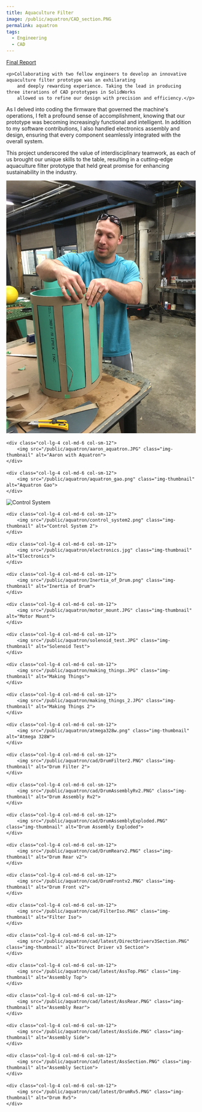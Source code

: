```yaml
---
title: Aquaculture Filter
image: /public/aquatron/CAD_section.PNG
permalink: aquatron
tags:
  - Engineering
  - CAD
---
```


<div class="row">
    <a href="/public/aquatron/aquatron_report.pdf">Final Report</a>
</div>

<div class="row align-items-center pb-3">

    <p>Collaborating with two fellow engineers to develop an innovative aquaculture filter prototype was an exhilarating
        and deeply rewarding experience. Taking the lead in producing three iterations of CAD prototypes in SolidWorks
        allowed us to refine our design with precision and efficiency.</p>
</div>

<div class="row align-items-center pb-3">
    <p>As I delved into coding the firmware that governed the machine's operations, I felt a profound sense of accomplishment, knowing that our prototype was
        becoming increasingly functional and intelligent. In addition to my software contributions, I also handled
        electronics assembly and design, ensuring that every component seamlessly integrated with the overall system.</p>
</div>

<div class="row align-items-center pb-3">
    <p>This project underscored the value of interdisciplinary teamwork, as each of us brought our unique skills to the
        table, resulting in a cutting-edge aquaculture filter prototype that held great promise for enhancing
        sustainability in the industry.</p>
</div>

<div class="row align-items-center pb-3">
    <div class="col-lg-4 col-md-6 col-sm-12">
        <img src="/public/aquatron/nadav_aquatron.JPG" class="img-thumbnail" alt="Nadav with Aquatron">
    </div>

    <div class="col-lg-4 col-md-6 col-sm-12">
        <img src="/public/aquatron/aaron_aquatron.JPG" class="img-thumbnail" alt="Aaron with Aquatron">
    </div>

    <div class="col-lg-4 col-md-6 col-sm-12">
        <img src="/public/aquatron/aquatron_gao.png" class="img-thumbnail" alt="Aquatron Gao">
    </div>
</div>

<div class="row align-items-center pb-3">
    <div class="col-lg-4 col-md-6 col-sm-12">
        <img src="/public/aquatron/control_system.png" class="img-thumbnail" alt="Control System">
    </div>

    <div class="col-lg-4 col-md-6 col-sm-12">
        <img src="/public/aquatron/control_system2.png" class="img-thumbnail" alt="Control System 2">
    </div>

    <div class="col-lg-4 col-md-6 col-sm-12">
        <img src="/public/aquatron/electronics.jpg" class="img-thumbnail" alt="Electronics">
    </div>

    <div class="col-lg-4 col-md-6 col-sm-12">
        <img src="/public/aquatron/Inertia_of_Drum.png" class="img-thumbnail" alt="Inertia of Drum">
    </div>

    <div class="col-lg-4 col-md-6 col-sm-12">
        <img src="/public/aquatron/motor_mount.JPG" class="img-thumbnail" alt="Motor Mount">
    </div>

    <div class="col-lg-4 col-md-6 col-sm-12">
        <img src="/public/aquatron/solenoid_test.JPG" class="img-thumbnail" alt="Solenoid Test">
    </div>

    <div class="col-lg-4 col-md-6 col-sm-12">
        <img src="/public/aquatron/making_things.JPG" class="img-thumbnail" alt="Making Things">
    </div>

    <div class="col-lg-4 col-md-6 col-sm-12">
        <img src="/public/aquatron/making_things_2.JPG" class="img-thumbnail" alt="Making Things 2">
    </div>

    <div class="col-lg-4 col-md-6 col-sm-12">
        <img src="/public/aquatron/atmega328w.png" class="img-thumbnail" alt="Atmega 328W">
    </div>

    <div class="col-lg-4 col-md-6 col-sm-12">
        <img src="/public/aquatron/cad/DrumFilter2.PNG" class="img-thumbnail" alt="Drum Filter 2">
    </div>

    <div class="col-lg-4 col-md-6 col-sm-12">
        <img src="/public/aquatron/cad/DrumAssemblyRv2.PNG" class="img-thumbnail" alt="Drum Assembly Rv2">
    </div>

    <div class="col-lg-4 col-md-6 col-sm-12">
        <img src="/public/aquatron/cad/DrumAssemblyExploded.PNG" class="img-thumbnail" alt="Drum Assembly Exploded">
    </div>

    <div class="col-lg-4 col-md-6 col-sm-12">
        <img src="/public/aquatron/cad/DrumRearv2.PNG" class="img-thumbnail" alt="Drum Rear v2">
    </div>

    <div class="col-lg-4 col-md-6 col-sm-12">
        <img src="/public/aquatron/cad/DrumFrontv2.PNG" class="img-thumbnail" alt="Drum Front v2">
    </div>

    <div class="col-lg-4 col-md-6 col-sm-12">
        <img src="/public/aquatron/cad/FilterIso.PNG" class="img-thumbnail" alt="Filter Iso">
    </div>

    <div class="col-lg-4 col-md-6 col-sm-12">
        <img src="/public/aquatron/cad/latest/DirectDriverv3Section.PNG" class="img-thumbnail" alt="Direct Driver v3 Section">
    </div>

    <div class="col-lg-4 col-md-6 col-sm-12">
        <img src="/public/aquatron/cad/latest/AssTop.PNG" class="img-thumbnail" alt="Assembly Top">
    </div>

    <div class="col-lg-4 col-md-6 col-sm-12">
        <img src="/public/aquatron/cad/latest/AssRear.PNG" class="img-thumbnail" alt="Assembly Rear">
    </div>

    <div class="col-lg-4 col-md-6 col-sm-12">
        <img src="/public/aquatron/cad/latest/AssSide.PNG" class="img-thumbnail" alt="Assembly Side">
    </div>

    <div class="col-lg-4 col-md-6 col-sm-12">
        <img src="/public/aquatron/cad/latest/AssSection.PNG" class="img-thumbnail" alt="Assembly Section">
    </div>

    <div class="col-lg-4 col-md-6 col-sm-12">
        <img src="/public/aquatron/cad/latest/DrumRv5.PNG" class="img-thumbnail" alt="Drum Rv5">
    </div>
</div>
